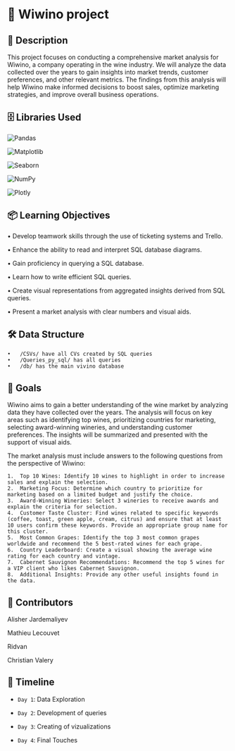 # 🍷 Wiwino project

## 📜 Description

This project focuses on conducting a comprehensive market analysis for Wiwino, a company operating in the wine industry. 
We will analyze the data collected over the years to gain insights into market trends, customer preferences, and other relevant metrics. 
The findings from this analysis will help Wiwino make informed decisions to boost sales, optimize marketing strategies, 
and improve overall business operations.

## 🗄 Libraries Used 

![Pandas](https://img.shields.io/badge/pandas-150458?style=for-the-badge&logo=pandas&logoColor=white)

![Matplotlib](https://img.shields.io/badge/Matplotlib-3A8EBA?style=for-the-badge&logo=plotly&logoColor=white)

![Seaborn](https://img.shields.io/badge/Seaborn-3A8EBA?style=for-the-badge&logo=plotly&logoColor=white)

![NumPy](https://img.shields.io/badge/NumPy-013243?style=for-the-badge&logo=numpy&logoColor=white)

![Plotly](https://img.shields.io/badge/Plotly-3A8EBA?style=for-the-badge&logo=plotly&logoColor=white)


## 📦 Learning Objectives
 
•	Develop teamwork skills through the use of ticketing systems and Trello. 

•	Enhance the ability to read and interpret SQL database diagrams.

•	Gain proficiency in querying a SQL database.

•	Learn how to write efficient SQL queries.

•	Create visual representations from aggregated insights derived from SQL queries.

•	Present a market analysis with clear numbers and visual aids.


## 🛠️ Data Structure

	•	/CSVs/ have all CVs created by SQL queries
	•	/Queries_py_sql/ has all queries
    •	/db/ has the main vivino database
    

## 📝 Goals

Wiwino aims to gain a better understanding of the wine market by analyzing data they have collected over the years. 
The analysis will focus on key areas such as identifying top wines, prioritizing countries for marketing, 
selecting award-winning wineries, and understanding customer preferences. The insights will be summarized 
and presented with the support of visual aids.

The market analysis must include answers to the following questions from the perspective of Wiwino:

	1.	Top 10 Wines: Identify 10 wines to highlight in order to increase sales and explain the selection.
	2.	Marketing Focus: Determine which country to prioritize for marketing based on a limited budget and justify the choice.
	3.	Award-Winning Wineries: Select 3 wineries to receive awards and explain the criteria for selection.
	4.	Customer Taste Cluster: Find wines related to specific keywords (coffee, toast, green apple, cream, citrus) and ensure that at least 10 users confirm these keywords. Provide an appropriate group name for this cluster.
	5.	Most Common Grapes: Identify the top 3 most common grapes worldwide and recommend the 5 best-rated wines for each grape.
	6.	Country Leaderboard: Create a visual showing the average wine rating for each country and vintage.
	7.	Cabernet Sauvignon Recommendations: Recommend the top 5 wines for a VIP client who likes Cabernet Sauvignon.
	8.	Additional Insights: Provide any other useful insights found in the data.


## 👥 Contributors

Alisher Jardemaliyev 

Mathieu Lecouvet 

Ridvan

Christian Valery

## 📅 Timeline

- `Day 1`: Data Exploration

- `Day 2`: Development of queries

- `Day 3`: Creating of vizualizations

- `Day 4`: Final Touches


  






